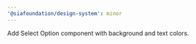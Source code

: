 ```yaml
---
'@siafoundation/design-system': minor
---
```


Add Select Option component with background and text colors.
